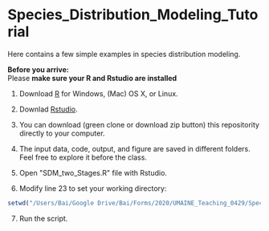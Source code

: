 # Species_Distribution_Modeling_Tutorial
Here contains a few simple examples in species distribution modeling. 

**Before you arrive:**  
Please **make sure your R and Rstudio are installed**

1. Download [R](http://archive.linux.duke.edu/cran/) for Windows, (Mac) OS X, or Linux.

2. Downlad [Rstudio](https://rstudio.com/products/rstudio/download/#download). 

3. You can download (green clone or download zip button) this repositority directly to your computer.  

4. The input data, code, output, and figure are saved in different folders. Feel free to explore it before the class.  

5. Open "SDM_two_Stages.R" file with Rstudio.

6. Modify line 23 to set your working directory:

```R
setwd("/Users/Bai/Google Drive/Bai/Forms/2020/UMAINE_Teaching_0429/Species_Distribution_Modelling_Tutorial")
```

7. Run the script.
